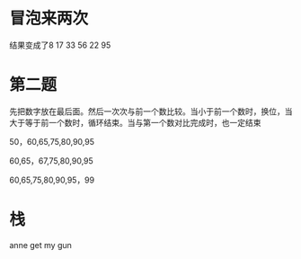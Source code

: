 # 冒泡来两次

结果变成了8 17 33 56 22 95

# 第二题

先把数字放在最后面。然后一次次与前一个数比较。当小于前一个数时，换位，当大于等于前一个数时，循环结束。当与第一个数对比完成时，也一定结束

50，60,65,75,80,90,95

60,65，67,75,80,90,95

60,65,75,80,90,95，99

# 栈

anne get my gun